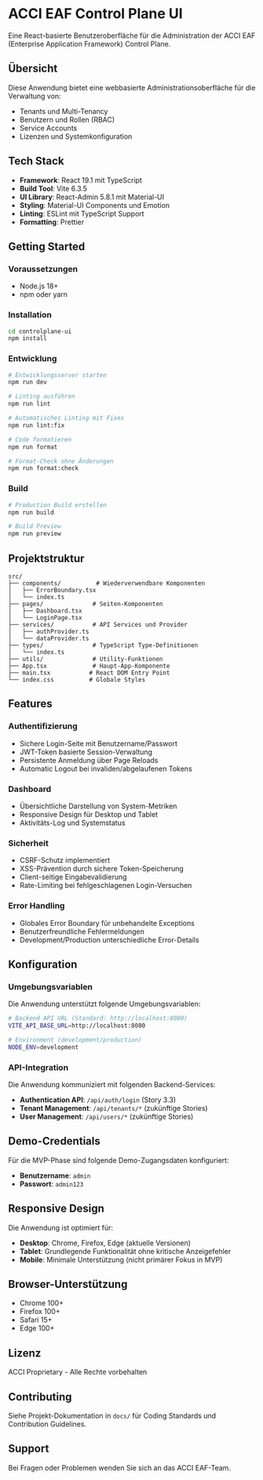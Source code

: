 # ACCI EAF Control Plane UI

Eine React-basierte Benutzeroberfläche für die Administration der ACCI EAF (Enterprise Application Framework) Control Plane.

## Übersicht

Diese Anwendung bietet eine webbasierte Administrationsoberfläche für die Verwaltung von:

- Tenants und Multi-Tenancy
- Benutzern und Rollen (RBAC)
- Service Accounts
- Lizenzen und Systemkonfiguration

## Tech Stack

- **Framework**: React 19.1 mit TypeScript
- **Build Tool**: Vite 6.3.5
- **UI Library**: React-Admin 5.8.1 mit Material-UI
- **Styling**: Material-UI Components und Emotion
- **Linting**: ESLint mit TypeScript Support
- **Formatting**: Prettier

## Getting Started

### Voraussetzungen

- Node.js 18+
- npm oder yarn

### Installation

```bash
cd controlplane-ui
npm install
```

### Entwicklung

```bash
# Entwicklungsserver starten
npm run dev

# Linting ausführen
npm run lint

# Automatisches Linting mit Fixes
npm run lint:fix

# Code formatieren
npm run format

# Format-Check ohne Änderungen
npm run format:check
```

### Build

```bash
# Production Build erstellen
npm run build

# Build Preview
npm run preview
```

## Projektstruktur

```
src/
├── components/          # Wiederverwendbare Komponenten
│   ├── ErrorBoundary.tsx
│   └── index.ts
├── pages/              # Seiten-Komponenten
│   ├── Dashboard.tsx
│   └── LoginPage.tsx
├── services/           # API Services und Provider
│   ├── authProvider.ts
│   └── dataProvider.ts
├── types/              # TypeScript Type-Definitionen
│   └── index.ts
├── utils/              # Utility-Funktionen
├── App.tsx             # Haupt-App-Komponente
├── main.tsx           # React DOM Entry Point
└── index.css          # Globale Styles
```

## Features

### Authentifizierung

- Sichere Login-Seite mit Benutzername/Passwort
- JWT-Token basierte Session-Verwaltung
- Persistente Anmeldung über Page Reloads
- Automatic Logout bei invaliden/abgelaufenen Tokens

### Dashboard

- Übersichtliche Darstellung von System-Metriken
- Responsive Design für Desktop und Tablet
- Aktivitäts-Log und Systemstatus

### Sicherheit

- CSRF-Schutz implementiert
- XSS-Prävention durch sichere Token-Speicherung
- Client-seitige Eingabevalidierung
- Rate-Limiting bei fehlgeschlagenen Login-Versuchen

### Error Handling

- Globales Error Boundary für unbehandelte Exceptions
- Benutzerfreundliche Fehlermeldungen
- Development/Production unterschiedliche Error-Details

## Konfiguration

### Umgebungsvariablen

Die Anwendung unterstützt folgende Umgebungsvariablen:

```bash
# Backend API URL (Standard: http://localhost:8080)
VITE_API_BASE_URL=http://localhost:8080

# Environment (development/production)
NODE_ENV=development
```

### API-Integration

Die Anwendung kommuniziert mit folgenden Backend-Services:

- **Authentication API**: `/api/auth/login` (Story 3.3)
- **Tenant Management**: `/api/tenants/*` (zukünftige Stories)
- **User Management**: `/api/users/*` (zukünftige Stories)

## Demo-Credentials

Für die MVP-Phase sind folgende Demo-Zugangsdaten konfiguriert:

- **Benutzername**: `admin`
- **Passwort**: `admin123`

## Responsive Design

Die Anwendung ist optimiert für:

- **Desktop**: Chrome, Firefox, Edge (aktuelle Versionen)
- **Tablet**: Grundlegende Funktionalität ohne kritische Anzeigefehler
- **Mobile**: Minimale Unterstützung (nicht primärer Fokus in MVP)

## Browser-Unterstützung

- Chrome 100+
- Firefox 100+
- Safari 15+
- Edge 100+

## Lizenz

ACCI Proprietary - Alle Rechte vorbehalten

## Contributing

Siehe Projekt-Dokumentation in `docs/` für Coding Standards und Contribution Guidelines.

## Support

Bei Fragen oder Problemen wenden Sie sich an das ACCI EAF-Team.
